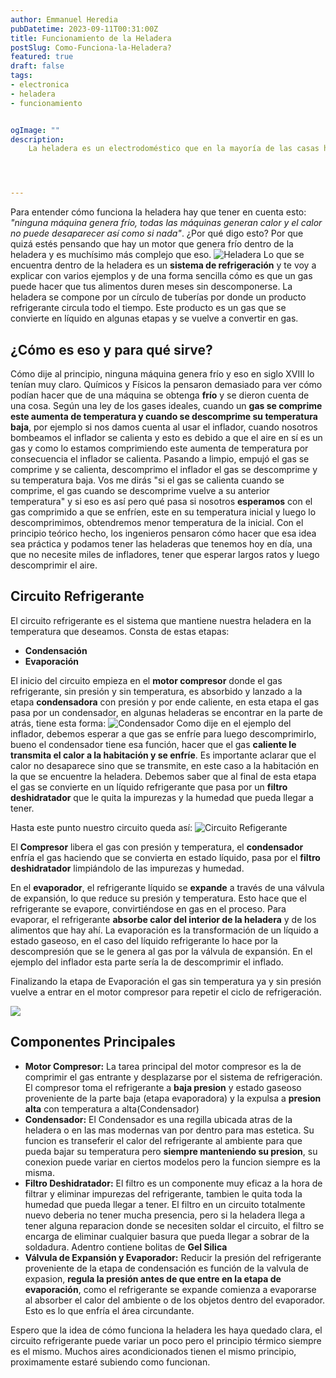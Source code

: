 ```yaml
---
author: Emmanuel Heredia
pubDatetime: 2023-09-11T00:31:00Z
title: Funcionamiento de la Heladera
postSlug: Como-Funciona-la-Heladera?
featured: true
draft: false
tags:
- electronica
- heladera
- funcionamiento


ogImage: ""
description:
    La heladera es un electrodoméstico que en la mayoría de las casas habita, entender el funcionamiento puede ser útil en casos en los que nuestra heladera no funciona.




---
```

Para entender cómo funciona la heladera hay que tener en cuenta esto: *"ninguna máquina genera frío, todas las máquinas generan calor y el calor no puede desaparecer así como si nada"*. ¿Por qué digo esto? Por que quizá estés pensando que hay un motor que genera frío dentro de la heladera y es muchísimo más complejo que eso.
![Heladera](https://images.samsung.com/is/image/samsung/assets/ar/refrigerators/720x850-2.jpg?$720_850_JPG$)
Lo que se encuentra dentro de la heladera es un **sistema de refrigeración** y te voy a explicar con varios ejemplos y de una forma sencilla cómo es que un gas puede hacer que tus alimentos duren meses sin descomponerse.
La heladera se compone por un círculo de tuberías por donde un producto refrigerante circula todo el tiempo. Este producto es un gas que se convierte en líquido en algunas etapas y se vuelve a convertir en gas.
## ¿Cómo es eso y para qué sirve?
Cómo dije al principio, ninguna máquina genera frío y eso en siglo XVIII lo tenían muy claro. Químicos y Físicos la pensaron demasiado para ver cómo podían hacer que de una máquina se obtenga **frío** y se dieron cuenta de una cosa.
Según una ley de los gases ideales, cuando un **gas se comprime este aumenta de temperatura y cuando se descomprime su temperatura baja**, por ejemplo si nos damos cuenta al usar el inflador, cuando nosotros bombeamos el inflador se calienta y esto es debido a que el aire en sí es un gas y como lo estamos comprimiendo este aumenta de temperatura por consecuencia el inflador se calienta.
Pasando a limpio, empujó el gas se comprime y se calienta, descomprimo el inflador el gas se descomprime y su temperatura baja.
Vos me dirás "si el gas se calienta cuando se comprime, el gas cuando se descomprime vuelve a su anterior temperatura" y si eso es así pero qué pasa si nosotros **esperamos** con el gas comprimido a que se enfríen, este en su temperatura inicial y luego lo descomprimimos, obtendremos menor temperatura de la inicial.
Con el principio teórico hecho, los ingenieros pensaron cómo hacer que esa idea sea práctica y podamos tener las heladeras que tenemos hoy en día, una que no necesite miles de infladores, tener que esperar largos ratos y luego descomprimir el aire.
## Circuito Refrigerante
El circuito refrigerante es el sistema que mantiene nuestra heladera en la temperatura que deseamos. Consta de estas etapas:
- **Condensación**
- **Evaporación**


El inicio del circuito empieza en el **motor compresor** donde el gas refrigerante, sin presión y sin temperatura, es absorbido y lanzado a la etapa **condensadora** con presión y por ende caliente, en esta etapa el gas pasa por un condensador, en algunas heladeras se encontrar en la parte de atrás, tiene esta forma:
![Condensador](https://acdn.mitiendanube.com/stores/001/093/532/products/condensa1-00d64ab18b4458d37716286891759256-640-0.png)
Como dije en el ejemplo del inflador, debemos esperar a que gas se enfríe para luego descomprimirlo, bueno el condensador tiene esa función, hacer que el gas **caliente le transmita el calor a la habitación y se enfríe**. Es importante aclarar que el calor no desaparece sino que se transmite, en este caso a la habitación en la que se encuentre la heladera. Debemos saber que al final de esta etapa el gas se convierte en un líquido refrigerante que pasa por un **filtro deshidratador** que le quita la impurezas y la humedad que pueda llegar a tener.


Hasta este punto nuestro circuito queda así:
![Circuito Refigerante](https://encrypted-tbn0.gstatic.com/images?q=tbn:ANd9GcS1Ca_Dr4zbq5vYY7NSbMzkjtVokwCcbmEMoA&usqp=CAU)


El **Compresor** libera el gas con presión y temperatura, el **condensador** enfría el gas haciendo que se convierta en estado líquido, pasa por el **filtro deshidratador** limpiándolo de las impurezas y humedad.




En el **evaporador**, el refrigerante líquido se **expande** a través de una válvula de expansión, lo que reduce su presión y temperatura. Esto hace que el refrigerante se evapore, convirtiéndose en gas en el proceso. Para evaporar, el refrigerante **absorbe calor del interior de la heladera** y de los alimentos que hay ahí. La evaporación es la transformación de un líquido a estado gaseoso, en el caso del líquido refrigerante lo hace por la descompresión que se le genera al gas por la válvula de expansión. En el ejemplo del inflador esta parte sería la de descomprimir el inflado.


Finalizando la etapa de Evaporación el gas sin temperatura ya y sin presión vuelve a entrar en el motor compresor para repetir el ciclo de refrigeración.


![](https://img.genial.ly/62cf14d40cf3a30012263ebe/b0d6ce87-a8c2-45fb-83bd-b6f6ce6f13ee.png)


## Componentes Principales


- **Motor Compresor:** La tarea principal del motor compresor es la de comprimir el gas entrante y desplazarse por el sistema de refrigeración. El compresor toma el refrigerante a **baja presion** y estado gaseoso proveniente de la parte baja (etapa evaporadora) y la expulsa a **presion alta** con temperatura a alta(Condensador)
- **Condensador:** El Condensador es una regilla ubicada atras de la heladera o en las mas modernas van por dentro para mas estetica. Su funcion es transeferir el calor del refrigerante al ambiente para que pueda bajar su temperatura pero **siempre manteniendo su presion**, su conexion puede variar en ciertos modelos pero la funcion siempre es la misma. 
- **Filtro Deshidratador:** El filtro es un componente muy eficaz a la hora de filtrar y eliminar impurezas del refrigerante, tambien le quita toda la humedad que pueda llegar a tener. El filtro en un circuito totalmente nuevo deberia no tener mucha presencia, pero si la heladera llega a tener alguna reparacion donde se necesiten soldar el circuito, el filtro se encarga de eliminar cualquier basura que pueda llegar a sobrar de la soldadura. Adentro contiene bolitas de **Gel Silica** 
- **Válvula de Expansión y Evaporador:** Reducir la presión del refrigerante proveniente de la etapa de condensación es función de la valvula de expasion, **regula la presión antes de que entre en la etapa de evaporación**, como el refrigerante se expande comienza a evaporarse al absorber el calor del ambiente o de los objetos dentro del evaporador. Esto es lo que enfría el área circundante. 


Espero que la idea de cómo funciona la heladera les haya quedado clara, el circuito refrigerante puede variar un poco pero el principio térmico siempre es el mismo. Muchos aires acondicionados tienen el mismo principio, proximamente estaré subiendo como funcionan.



